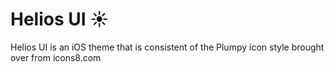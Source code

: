 # Helios UI ☀️

Helios UI is an iOS theme that is consistent of the Plumpy icon style brought over from icons8.com
